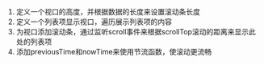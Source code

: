 1. 定义一个视口的高度，并根据数据的长度来设置滚动条长度
2. 定义一个列表项显示视口，遍历展示列表项的内容
3. 为视口添加滚动条，通过监听scroll事件来根据scrollTop滚动的距离来显示此处的列表项
4. 添加previousTime和nowTime来使用节流函数，使滚动更流畅